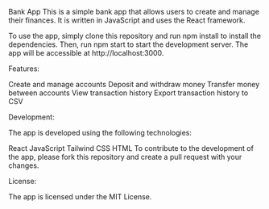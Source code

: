 
Bank App
This is a simple bank app that allows users to create and manage their finances. It is written in JavaScript and uses the React framework.

To use the app, simply clone this repository and run npm install to install the dependencies. Then, run npm start to start the development server. The app will be accessible at http://localhost:3000.

Features:

Create and manage accounts
Deposit and withdraw money
Transfer money between accounts
View transaction history
Export transaction history to CSV

Development:

The app is developed using the following technologies:

React
JavaScript
Tailwind CSS
HTML
To contribute to the development of the app, please fork this repository and create a pull request with your changes.

License:

The app is licensed under the MIT License.
